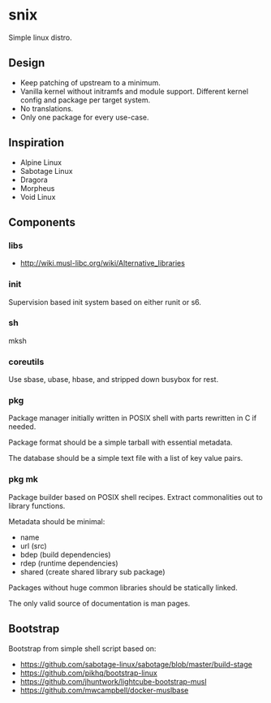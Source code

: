 snix
====

Simple linux distro.

Design
------

* Keep patching of upstream to a minimum.
* Vanilla kernel without initramfs and module support. Different kernel
  config and package per target system.
* No translations.
* Only one package for every use-case.

Inspiration
-----------

* Alpine Linux
* Sabotage Linux
* Dragora
* Morpheus
* Void Linux

Components
----------

### libs

* http://wiki.musl-libc.org/wiki/Alternative_libraries

### init

Supervision based init system based on either runit or s6.

### sh

mksh

### coreutils

Use sbase, ubase, hbase, and stripped down busybox for rest.

### pkg

Package manager initially written in POSIX shell with parts rewritten in C
if needed.

Package format should be a simple tarball with essential metadata.

The database should be a simple text file with a list of key value pairs.

### pkg mk

Package builder based on POSIX shell recipes. Extract commonalities out
to library functions.

Metadata should be minimal:

* name
* url (src)
* bdep (build dependencies)
* rdep (runtime dependencies)
* shared (create shared library sub package)

Packages without huge common libraries should be statically linked.

The only valid source of documentation is man pages.

Bootstrap
---------

Bootstrap from simple shell script based on:

* https://github.com/sabotage-linux/sabotage/blob/master/build-stage
* https://github.com/pikhq/bootstrap-linux
* https://github.com/jhuntwork/lightcube-bootstrap-musl
* https://github.com/mwcampbell/docker-muslbase

